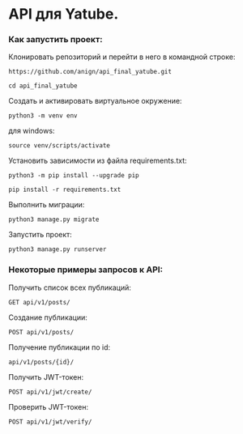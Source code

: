 # API для Yatube.

### Как запустить проект:

Клонировать репозиторий и перейти в него в командной строке:

```
https://github.com/anign/api_final_yatube.git
```

```
cd api_final_yatube
```

Cоздать и активировать виртуальное окружение:

```
python3 -m venv env
```

для windows:

```
source venv/scripts/activate
```

Установить зависимости из файла requirements.txt:

```
python3 -m pip install --upgrade pip
```

```
pip install -r requirements.txt
```

Выполнить миграции:

```
python3 manage.py migrate
```

Запустить проект:

```
python3 manage.py runserver
```

### Некоторые примеры запросов к API:

Получить список всех публикаций:

```GET api/v1/posts/```

Создание публикации: 

```POST api/v1/posts/```

Получение публикации по id:

```api/v1/posts/{id}/```

Получить JWT-токен:

```POST api/v1/jwt/create/```

Проверить JWT-токен:

```POST api/v1/jwt/verify/```
